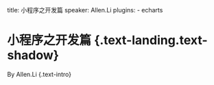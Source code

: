 title: 小程序之开发篇
speaker: Allen.Li
plugins:
    - echarts

<slide class="bg-black-blue aligncenter" image="https://source.unsplash.com/C1HhAQrbykQ/ .dark">

# 小程序之开发篇 {.text-landing.text-shadow}

By Allen.Li {.text-intro}
